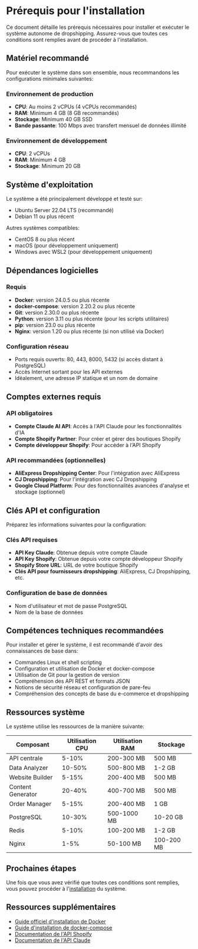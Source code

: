 # Prérequis pour l'installation

Ce document détaille les prérequis nécessaires pour installer et exécuter le système autonome de dropshipping. Assurez-vous que toutes ces conditions sont remplies avant de procéder à l'installation.

## Matériel recommandé

Pour exécuter le système dans son ensemble, nous recommandons les configurations minimales suivantes:

### Environnement de production
- **CPU**: Au moins 2 vCPUs (4 vCPUs recommandés)
- **RAM**: Minimum 4 GB (8 GB recommandés)
- **Stockage**: Minimum 40 GB SSD
- **Bande passante**: 100 Mbps avec transfert mensuel de données illimité

### Environnement de développement
- **CPU**: 2 vCPUs
- **RAM**: Minimum 4 GB
- **Stockage**: Minimum 20 GB

## Système d'exploitation

Le système a été principalement développé et testé sur:
- Ubuntu Server 22.04 LTS (recommandé)
- Debian 11 ou plus récent

Autres systèmes compatibles:
- CentOS 8 ou plus récent
- macOS (pour développement uniquement)
- Windows avec WSL2 (pour développement uniquement)

## Dépendances logicielles

### Requis
- **Docker**: version 24.0.5 ou plus récente
- **docker-compose**: version 2.20.2 ou plus récente
- **Git**: version 2.30.0 ou plus récente
- **Python**: version 3.11 ou plus récente (pour les scripts utilitaires)
- **pip**: version 23.0 ou plus récente
- **Nginx**: version 1.20 ou plus récente (si non utilisé via Docker)

### Configuration réseau
- Ports requis ouverts: 80, 443, 8000, 5432 (si accès distant à PostgreSQL)
- Accès Internet sortant pour les API externes
- Idéalement, une adresse IP statique et un nom de domaine

## Comptes externes requis

### API obligatoires
- **Compte Claude AI API**: Accès à l'API Claude pour les fonctionnalités d'IA
- **Compte Shopify Partner**: Pour créer et gérer des boutiques Shopify
- **Compte développeur Shopify**: Pour accéder à l'API Shopify

### API recommandées (optionnelles)
- **AliExpress Dropshipping Center**: Pour l'intégration avec AliExpress
- **CJ Dropshipping**: Pour l'intégration avec CJ Dropshipping
- **Google Cloud Platform**: Pour des fonctionnalités avancées d'analyse et stockage (optionnel)

## Clés API et configuration

Préparez les informations suivantes pour la configuration:

### Clés API requises
- **API Key Claude**: Obtenue depuis votre compte Claude
- **API Key Shopify**: Obtenue depuis votre compte développeur Shopify
- **Shopify Store URL**: URL de votre boutique Shopify
- **Clés API pour fournisseurs dropshipping**: AliExpress, CJ Dropshipping, etc.

### Configuration de base de données
- Nom d'utilisateur et mot de passe PostgreSQL
- Nom de la base de données

## Compétences techniques recommandées

Pour installer et gérer le système, il est recommandé d'avoir des connaissances de base dans:

- Commandes Linux et shell scripting
- Configuration et utilisation de Docker et docker-compose
- Utilisation de Git pour la gestion de version
- Compréhension des API REST et formats JSON
- Notions de sécurité réseau et configuration de pare-feu
- Compréhension des concepts de base du e-commerce et dropshipping

## Ressources système

Le système utilise les ressources de la manière suivante:

| Composant | Utilisation CPU | Utilisation RAM | Stockage |
|-----------|----------------|-----------------|-----------|
| API centrale | 5-10% | 200-300 MB | 500 MB |
| Data Analyzer | 10-50% | 500-800 MB | 1-2 GB |
| Website Builder | 5-15% | 200-400 MB | 500 MB |
| Content Generator | 20-40% | 400-700 MB | 500 MB |
| Order Manager | 5-15% | 200-400 MB | 1 GB |
| PostgreSQL | 10-30% | 500-1000 MB | 10-20 GB |
| Redis | 5-10% | 100-200 MB | 1-2 GB |
| Nginx | 1-5% | 50-100 MB | 100-200 MB |

## Prochaines étapes

Une fois que vous avez vérifié que toutes ces conditions sont remplies, vous pouvez procéder à l'[installation](installation.md) du système.

## Ressources supplémentaires

- [Guide officiel d'installation de Docker](https://docs.docker.com/engine/install/)
- [Guide d'installation de docker-compose](https://docs.docker.com/compose/install/)
- [Documentation de l'API Shopify](https://shopify.dev/docs/api)
- [Documentation de l'API Claude](https://docs.anthropic.com/claude/reference/getting-started-with-the-api)
